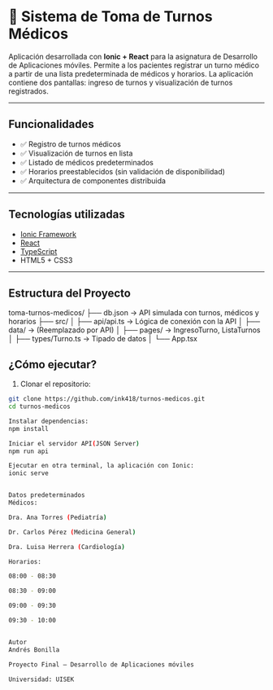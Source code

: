 # 📆 Sistema de Toma de Turnos Médicos

Aplicación desarrollada con **Ionic + React** para la asignatura de Desarrollo de Aplicaciones móviles. Permite a los pacientes registrar un turno médico a partir de una lista predeterminada de médicos y horarios. La aplicación contiene dos pantallas: ingreso de turnos y visualización de turnos registrados.

---

## Funcionalidades

- ✅ Registro de turnos médicos
- ✅ Visualización de turnos en lista
- ✅ Listado de médicos predeterminados
- ✅ Horarios preestablecidos (sin validación de disponibilidad)
- ✅ Arquitectura de componentes distribuida

---

## Tecnologías utilizadas

- [Ionic Framework](https://ionicframework.com/)
- [React](https://react.dev/)
- [TypeScript](https://www.typescriptlang.org/)
- HTML5 + CSS3

---

## Estructura del Proyecto

toma-turnos-medicos/
├── db.json → API simulada con turnos, médicos y horarios
├── src/
│ ├── api/api.ts → Lógica de conexión con la API
│ ├── data/ → (Reemplazado por API)
│ ├── pages/ → IngresoTurno, ListaTurnos
│ ├── types/Turno.ts → Tipado de datos
│ └── App.tsx


## ¿Cómo ejecutar?

1. Clonar el repositorio:
```bash
git clone https://github.com/ink418/turnos-medicos.git
cd turnos-medicos

Instalar dependencias:
npm install

Iniciar el servidor API(JSON Server)
npm run api

Ejecutar en otra terminal, la aplicación con Ionic:
ionic serve


Datos predeterminados
Médicos:

Dra. Ana Torres (Pediatría)

Dr. Carlos Pérez (Medicina General)

Dra. Luisa Herrera (Cardiología)

Horarios:

08:00 - 08:30

08:30 - 09:00

09:00 - 09:30

09:30 - 10:00


Autor
Andrés Bonilla

Proyecto Final – Desarrollo de Aplicaciones móviles

Universidad: UISEK
